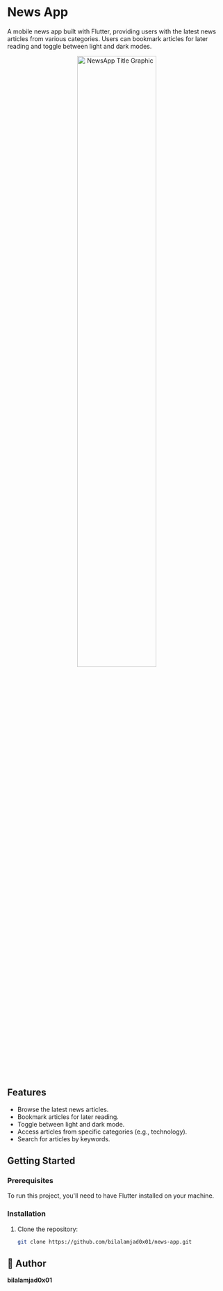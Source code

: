 # News App

A mobile news app built with Flutter, providing users with the latest news articles from various categories. Users can bookmark articles for later reading and toggle between light and dark modes.

<div align="center">
  <img src="https://github.com/bilalamjad0x01/news-app/assets/66705229/bf9a2ce2-e45a-494f-a95c-6bc2725fc3e7" alt="NewsApp Title Graphic" width="60%">
</div>

## Features

- Browse the latest news articles.
- Bookmark articles for later reading.
- Toggle between light and dark mode.
- Access articles from specific categories (e.g., technology).
- Search for articles by keywords.

## Getting Started

### Prerequisites

To run this project, you'll need to have Flutter installed on your machine.

### Installation

1. Clone the repository:

   ```bash
   git clone https://github.com/bilalamjad0x01/news-app.git

## 🤵 Author
**bilalamjad0x01**
